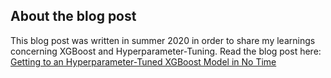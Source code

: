 ## About the blog post
This blog post was written in summer 2020 in order to share my learnings concerning XGBoost and Hyperparameter-Tuning. Read the blog post here: [Getting to an Hyperparameter-Tuned XGBoost Model in No Time]()

